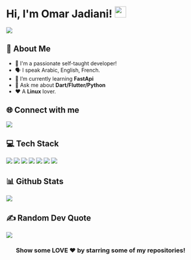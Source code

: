 <h1 align="left"> Hi, I'm Omar Jadiani! <img src="https://raw.githubusercontent.com/MartinHeinz/MartinHeinz/master/wave.gif" width="30px"> </h1>

![](https://komarev.com/ghpvc/?username=omarj9&color=blue&style=for-the-badge)

## 🚀 About Me
- 🙋‍ I'm a passionate self-taught developer!
- 🗣 I speak Arabic, English, French.
- 🌱 I’m currently learning **FastApi**
- 💬 Ask me about **Dart/Flutter/Python**
- ❤️ A **Linux** lover. 

## 🌐 Connect with me

<a href="https://www.linkedin.com/in/omar-jadiani-766aa3229/">
    <img src="https://img.shields.io/badge/linkedin-%230077B5.svg?&style=for-the-badge&logo=linkedin&logoColor=white" />
</a>

## 💻 Tech Stack

<div align="left">

  
<img src="https://img.shields.io/badge/Flutter-02569B?style=for-the-badge&logo=flutter&logoColor=white" />
<img src="https://img.shields.io/badge/Dart-0175C2?style=for-the-badge&logo=dart&logoColor=white" />
<img src="https://img.shields.io/badge/Python-FFD43B?style=for-the-badge&logo=python&logoColor=darkgreen" />
<img src="https://img.shields.io/badge/Git-F05032?style=for-the-badge&logo=git&logoColor=white" />
<img src="https://img.shields.io/badge/postgres-%23316192.svg?style=for-the-badge&logo=postgresql&logoColor=white" />
<img src="https://img.shields.io/badge/firebase-ffca28?style=for-the-badge&logo=firebase&logoColor=black" />
<img src="https://img.shields.io/badge/Linux-FCC624?style=for-the-badge&logo=linux&logoColor=black" />


</div>

## 📊 Github Stats

![](https://github-readme-stats.vercel.app/api?username=omarj9&theme=gotham)<br/>

## ✍️ Random Dev Quote
![](https://quotes-github-readme.vercel.app/api?type=horizontal&theme=radical)

<div align="center">

### Show some LOVE ❤️ by starring some of my repositories!

</div>




